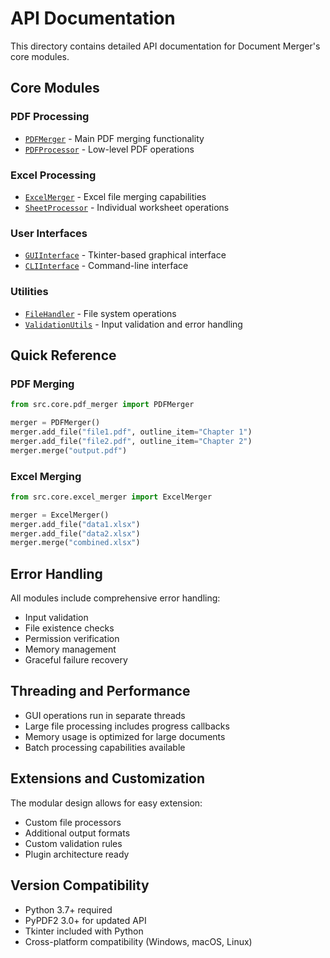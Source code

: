 # API Documentation

This directory contains detailed API documentation for Document Merger's core modules.

## Core Modules

### PDF Processing
- [`PDFMerger`](pdf_merger.md) - Main PDF merging functionality
- [`PDFProcessor`](pdf_processor.md) - Low-level PDF operations

### Excel Processing
- [`ExcelMerger`](excel_merger.md) - Excel file merging capabilities
- [`SheetProcessor`](sheet_processor.md) - Individual worksheet operations

### User Interfaces
- [`GUIInterface`](gui_interface.md) - Tkinter-based graphical interface
- [`CLIInterface`](cli_interface.md) - Command-line interface

### Utilities
- [`FileHandler`](file_handler.md) - File system operations
- [`ValidationUtils`](validation_utils.md) - Input validation and error handling

## Quick Reference

### PDF Merging
```python
from src.core.pdf_merger import PDFMerger

merger = PDFMerger()
merger.add_file("file1.pdf", outline_item="Chapter 1")
merger.add_file("file2.pdf", outline_item="Chapter 2")
merger.merge("output.pdf")
```

### Excel Merging
```python
from src.core.excel_merger import ExcelMerger

merger = ExcelMerger()
merger.add_file("data1.xlsx")
merger.add_file("data2.xlsx")
merger.merge("combined.xlsx")
```

## Error Handling

All modules include comprehensive error handling:
- Input validation
- File existence checks
- Permission verification
- Memory management
- Graceful failure recovery

## Threading and Performance

- GUI operations run in separate threads
- Large file processing includes progress callbacks
- Memory usage is optimized for large documents
- Batch processing capabilities available

## Extensions and Customization

The modular design allows for easy extension:
- Custom file processors
- Additional output formats
- Custom validation rules
- Plugin architecture ready

## Version Compatibility

- Python 3.7+ required
- PyPDF2 3.0+ for updated API
- Tkinter included with Python
- Cross-platform compatibility (Windows, macOS, Linux)
